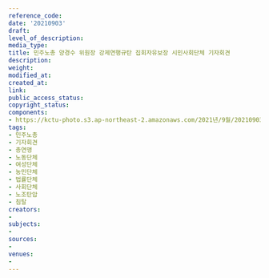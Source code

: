```yaml
---
reference_code: 
date: '20210903'
draft: 
level_of_description: 
media_type: 
title: 민주노총 양경수 위원장 강제연행규탄 집회자유보장 시민사회단체 기자회견
description: 
weight: 
modified_at: 
created_at: 
link: 
public_access_status: 
copyright_status: 
components:
- https://kctu-photo.s3.ap-northeast-2.amazonaws.com/2021년/9월/20210903-민주노총+양경수+위원장+강제연행규탄+집회자유보장+시민사회단체+기자회견_민주노총_기자회견_총연맹_노동단체_여성단체_농민단체_법률단체_사회단체_노조탄압_침탈/_1D21437.jpg
tags:
- 민주노총
- 기자회견
- 총연맹
- 노동단체
- 여성단체
- 농민단체
- 법률단체
- 사회단체
- 노조탄압
- 침탈
creators:
- 
subjects:
- 
sources:
- 
venues:
- 
---
```

